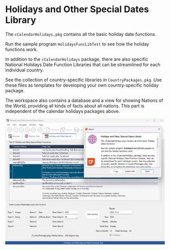 # Holidays and Other Special Dates Library

The `cCalendarHolidays.pkg` contains all the basic holiday date functions.

Run the sample program `HolidaysFuncLibTest` to see how the holiday functions work.

In addition to the `cCalendarHolidays` package, there are also specific National Holidays Date Function Libraries that can be streamlined for each individual country.

See the collection of country-specific libraries in `CountryPackages.pkg`. Use these files as templates for developing your own country-specific holiday package.

The workspace also contains a database and a view for showing Nations of the World, providing all kinds of facts about all nations. This part is independent of the calendar holidays packages above.

![Sample of how the HolidaysFuncLib.src program looks like:](Bitmaps/HolidaysFuncLibTest.png)

